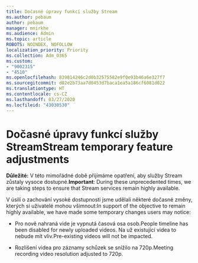 ```yaml
---
title: Dočasné úpravy funkcí služby Stream
ms.author: pebaum
author: pebaum
manager: mnirkhe
ms.audience: Admin
ms.topic: article
ROBOTS: NOINDEX, NOFOLLOW
localization_priority: Priority
ms.collection: Adm_O365
ms.custom:
- "9002315"
- "4510"
ms.openlocfilehash: 839814246c2d0b32575582e9f0e93b46a6e327f7
ms.sourcegitcommit: d02e2b73aa7d0453d7baca1ea5a186cf6081d022
ms.translationtype: HT
ms.contentlocale: cs-CZ
ms.lasthandoff: 03/27/2020
ms.locfileid: "43030530"
---
```

# <a name="stream-temporary-feature-adjustments"></a><span data-ttu-id="c96f7-102">Dočasné úpravy funkcí služby Stream</span><span class="sxs-lookup"><span data-stu-id="c96f7-102">Stream temporary feature adjustments</span></span>

<span data-ttu-id="c96f7-103">**Důležité:** V této mimořádné době přijímáme opatření, aby služby Stream zůstaly vysoce dostupné.</span><span class="sxs-lookup"><span data-stu-id="c96f7-103">**Important**: During these unprecedented times, we are taking steps to ensure that Stream services remain highly available.</span></span>

<span data-ttu-id="c96f7-104">V úsilí o zachování vysoké dostupnosti jsme udělali některé dočasné změny, kterých si uživatelé mohou všimnout:</span><span class="sxs-lookup"><span data-stu-id="c96f7-104">In support of the objective to remain highly available, we have made some temporary changes users may notice:</span></span> 

- <span data-ttu-id="c96f7-105">Pro nově nahraná vide je vypnutá časová osa osob.</span><span class="sxs-lookup"><span data-stu-id="c96f7-105">People timeline has been disabled for newly uploaded videos.</span></span> <span data-ttu-id="c96f7-106">Na už existující videa to nebude mít vliv.</span><span class="sxs-lookup"><span data-stu-id="c96f7-106">Pre-existing videos will not be impacted.</span></span>

- <span data-ttu-id="c96f7-107">Rozlišení videa pro záznamy schůzek se snížilo na 720p.</span><span class="sxs-lookup"><span data-stu-id="c96f7-107">Meeting recording video resolution adjusted to 720p.</span></span>
